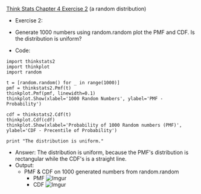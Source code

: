 [Think Stats Chapter 4 Exercise 2](http://greenteapress.com/thinkstats2/html/thinkstats2005.html#toc41) (a random distribution)

* Exercise 2: 
 * Generate 1000 numbers using random.random plot the PMF and CDF. Is the distribution is uniform?

* Code:
```
import thinkstats2
import thinkplot
import random

t = [random.random() for _ in range(1000)]
pmf = thinkstats2.Pmf(t)
thinkplot.Pmf(pmf, linewidth=0.1)
thinkplot.Show(xlabel='1000 Random Numbers', ylabel='PMF - Probability')

cdf = thinkstats2.Cdf(t)
thinkplot.Cdf(cdf)
thinkplot.Show(xlabel='Probability of 1000 Random numbers (PMF)', ylabel='CDF - Precentile of Probability')

print "The distribution is uniform."
```

* Answer: The distribution is uniform, because the PMF's distribution is rectangular while the CDF's is a straight line.
* Output:
  * PMF & CDF on 1000 generated numbers from random.random
    * PMF
    ![Imgur](http://i.imgur.com/ZVk3phd.png)
    * CDF
    ![Imgur](http://i.imgur.com/rI8g4L2.png)
